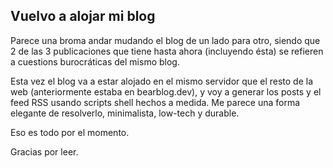 ## Vuelvo a alojar mi blog

Parece una broma andar mudando el blog de un lado para otro, siendo que 2 de las 3 publicaciones que tiene hasta ahora (incluyendo ésta) se refieren a cuestions burocráticas del mismo blog.

Esta vez el blog va a estar alojado en el mismo servidor que el resto de la web (anteriormente estaba en bearblog.dev), y voy a generar los posts y el feed RSS usando scripts shell hechos a medida. Me parece una forma elegante de resolverlo, minimalista, low-tech y durable.

Eso es todo por el momento. 

Gracias por leer.
